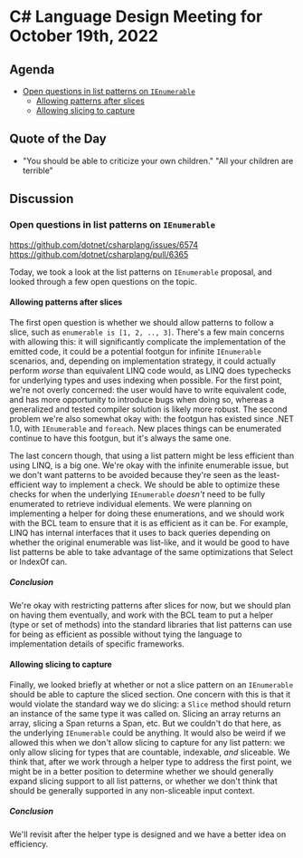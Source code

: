 # C# Language Design Meeting for October 19th, 2022

## Agenda

- [Open questions in list patterns on `IEnumerable`](#open-questions-in-list-patterns-on-ienumerable)
    - [Allowing patterns after slices](#allowing-patterns-after-slices)
    - [Allowing slicing to capture](#allowing-slicing-to-capture)

## Quote of the Day

- "You should be able to criticize your own children." "All your children are terrible"

## Discussion

### Open questions in list patterns on `IEnumerable`

https://github.com/dotnet/csharplang/issues/6574  
https://github.com/dotnet/csharplang/pull/6365

Today, we took a look at the list patterns on `IEnumerable` proposal, and looked through a few open questions on the topic.

#### Allowing patterns after slices

The first open question is whether we should allow patterns to follow a slice, such as `enumerable is [1, 2, .., 3]`. There's a few main concerns with allowing this: it will
significantly complicate the implementation of the emitted code, it could be a potential footgun for infinite `IEnumerable` scenarios, and, depending on implementation strategy,
it could actually perform _worse_ than equivalent LINQ code would, as LINQ does typechecks for underlying types and uses indexing when possible. For the first point, we're not
overly concerned: the user would have to write equivalent code, and has more opportunity to introduce bugs when doing so, whereas a generalized and tested compiler solution is
likely more robust. The second problem we're also somewhat okay with: the footgun has existed since .NET 1.0, with `IEnumerable` and `foreach`. New places things can be enumerated
continue to have this footgun, but it's always the same one.

The last concern though, that using a list pattern might be less efficient than using LINQ, is a big one. We're okay with the infinite enumerable issue, but we don't want patterns
to be avoided because they're seen as the least-efficient way to implement a check. We should be able to optimize these checks for when the underlying `IEnumerable` _doesn't_ need
to be fully enumerated to retrieve individual elements. We were planning on implementing a helper for doing these enumerations, and we should work with the BCL team to ensure that
it is as efficient as it can be. For example, LINQ has internal interfaces that it uses to back queries depending on whether the original enumerable was list-like, and it would be
good to have list patterns be able to take advantage of the same optimizations that Select or IndexOf can.

##### Conclusion

We're okay with restricting patterns after slices for now, but we should plan on having them eventually, and work with the BCL team to put a helper (type or set of methods) into the
standard libraries that list patterns can use for being as efficient as possible without tying the language to implementation details of specific frameworks.

#### Allowing slicing to capture

Finally, we looked briefly at whether or not a slice pattern on an `IEnumerable` should be able to capture the sliced section. One concern with this is that it would violate the
standard way we do slicing: a `Slice` method should return an instance of the same type it was called on. Slicing an array returns an array, slicing a Span returns a Span, etc. But
we couldn't do that here, as the underlying `IEnumerable` could be anything. It would also be weird if we allowed this when we don't allow slicing to capture for any list pattern:
we only allow slicing for types that are countable, indexable, _and_ sliceable. We think that, after we work through a helper type to address the first point, we might be in a better
position to determine whether we should generally expand slicing support to all list patterns, or whether we don't think that should be generally supported in any non-sliceable
input context.

##### Conclusion

We'll revisit after the helper type is designed and we have a better idea on efficiency.
